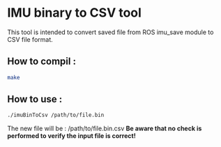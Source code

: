 # IMU binary to CSV tool

This tool is intended to convert saved file from ROS imu_save module to CSV file format.

## How to compil :
```bash
make
```

## How to use :
```bash
./imuBinToCsv /path/to/file.bin
```
The new file will be : /path/to/file.bin.csv
**Be aware that no check is performed to verify the input file is correct!**
